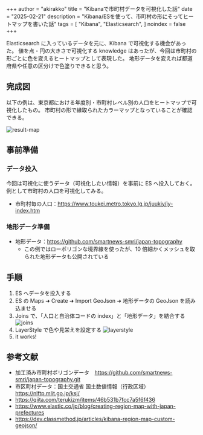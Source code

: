 +++
author = "akirakko"
title = "Kibanaで市町村データを可視化した話"
date = "2025-02-21"
description = "Kibana/ESを使って、市町村の形にそってヒートマップを書いた話"
tags = [
    "Kibana",
    "Elasticsearch",
]
noindex = false
+++

Elasticsearch に入っているデータを元に、Kibana で可視化する機会があった。
値を点・円の大きさで可視化する knowledge はあったが、今回は市町村の形ごとに色を変えるヒートマップとして表現した。
地形データを変えれば都道府県や任意の区分けで色塗りできると思う。

<!--more-->

## 完成図

以下の例は、東京都における年度別・市町村レベル別の人口をヒートマップで可視化したもの。
市町村の形で縁取られたカラーマップとなっていることが確認できる。

![result-map](https://blog.akirakko.com/post/visualization_esdata_in_map/result-map.png)

## 事前準備

### データ投入

今回は可視化に使うデータ（可視化したい情報）を事前に ES へ投入しておく。
例として市町村の人口を可視化してみる。

- 市町村毎の人口：https://www.toukei.metro.tokyo.lg.jp/juukiy/jy-index.htm

### 地形データ準備

- 地形データ：https://github.com/smartnews-smri/japan-topography
  - この例ではローポリゴンな境界線を使ったが、10 倍細かくメッシュを取られた地形データも公開されている

## 手順

1. ES へデータを投入する
2. ES の Maps ➜ Create ➜ Import GeoJson ➜ 地形データの GeoJson を読み込ませる
3. Joins で、「人口と自治体コードの index」と「地形データ」を結合する
   ![joins](https://blog.akirakko.com/post/visualization_esdata_in_map/joins.png)
4. LayerStyle で色や見栄えを設定する
   ![layerstyle](https://blog.akirakko.com/post/visualization_esdata_in_map/layerstyle.png)
5. it works!

## 参考文献

- 加工済み市町村ポリゴンデータ　https://github.com/smartnews-smri/japan-topography.git
- 市区町村データ：国土交通省 国土数値情報（行政区域） https://nlftp.mlit.go.jp/ksj/
- https://qiita.com/terukizm/items/46b531b7fcc7a5f6f436
- https://www.elastic.co/jp/blog/creating-region-map-with-japan-prefectures
- https://dev.classmethod.jp/articles/kibana-region-map-custom-geojson/
